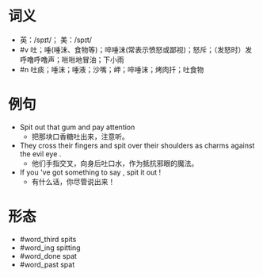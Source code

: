 # 词义
- 英：/spɪt/； 美：/spɪt/
- #v 吐；唾(唾沫、食物等)；啐唾沫(常表示愤怒或鄙视)；怒斥；（发怒时）发呼噜呼噜声；咝咝地冒油；下小雨
- #n 吐痰；唾沫；唾液；沙嘴；岬；啐唾沫；烤肉扦；吐食物
# 例句
- Spit out that gum and pay attention
	- 把那块口香糖吐出来，注意听。
- They cross their fingers and spit over their shoulders as charms against the evil eye .
	- 他们手指交叉，向身后吐口水，作为抵抗邪眼的魔法。
- If you 've got something to say , spit it out !
	- 有什么话，你尽管说出来！
# 形态
- #word_third spits
- #word_ing spitting
- #word_done spat
- #word_past spat

